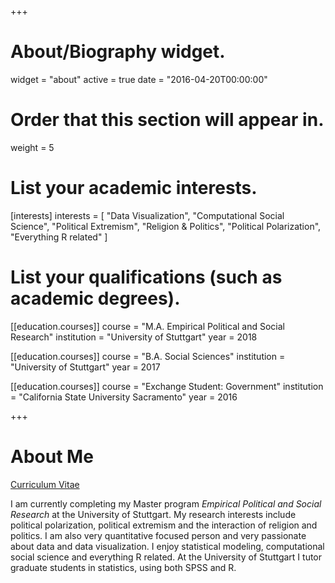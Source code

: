 +++
# About/Biography widget.
widget = "about"
active = true
date = "2016-04-20T00:00:00"

# Order that this section will appear in.
weight = 5

# List your academic interests.
[interests]
  interests = [
    "Data Visualization",
    "Computational Social Science",
    "Political Extremism",
    "Religion & Politics",
    "Political Polarization",
    "Everything R related"
  ]

# List your qualifications (such as academic degrees).
[[education.courses]]
  course = "M.A. Empirical Political and Social Research"
  institution = "University of Stuttgart"
  year = 2018

[[education.courses]]
  course = "B.A. Social Sciences"
  institution = "University of Stuttgart"
  year = 2017
 
[[education.courses]]
  course = "Exchange Student: Government"
  institution = "California State University Sacramento"
  year = 2016
 
+++

# About Me

<a href="docs/Votta_CV.pdf">Curriculum Vitae</a>

I am currently completing my Master program *Empirical Political and Social Research* at the University of Stuttgart. My research interests include political polarization, political extremism and the interaction of religion and politics. I am also very quantitative focused person and very passionate about data and data visualization. I enjoy statistical modeling, computational social science and everything R related. At the University of Stuttgart I tutor graduate students in statistics, using both SPSS and R.

